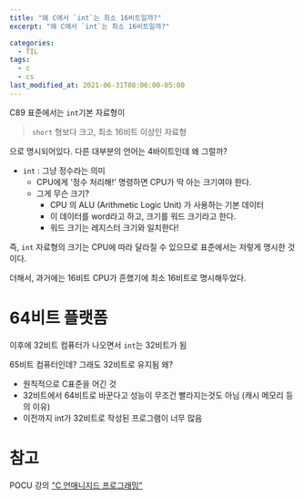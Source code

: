 ```yaml
---
title: "왜 C에서 `int`는 최소 16비트일까?"
excerpt: "왜 C에서 `int`는 최소 16비트일까?"

categories:
  - TIL
tags:
  - c
  - cs
last_modified_at: 2021-06-31T08:06:00-05:00
---
```


C89 표준에서는 `int`기본 자료형이

> `short` 형보다 크고, 최소 16비트 이상인 자료형

으로 명시되어있다. 다른 대부분의 언어는 4바이트인데 왜 그럴까?

- `int` : 그냥 정수라는 의미
  - CPU에게 '정수 처리해!' 명령하면 CPU가 딱 아는 크기여야 한다.
  - 그게 무슨 크기?
    - CPU 의 ALU (Arithmetic Logic Unit) 가 사용하는 기본 데이터
    - 이 데이터를 word라고 하고, 크기를 워드 크기라고 한다.
    - 워드 크기는 레지스터 크기와 일치한다!

즉, `int` 자료형의 크기는 CPU에 따라 달라질 수 있으므로 표준에서는 저렇게 명시한 것이다.

더해서, 과거에는 16비트 CPU가 흔했기에 최소 16비트로 명시해두었다.

# 64비트 플랫폼

이후에 32비트 컴퓨터가 나오면서 `int`는 32비트가 됨

65비트 컴퓨터인데? 그래도 32비트로 유지됨 왜?

- 원칙적으로 C표준을 어긴 것
- 32비트에서 64비트로 바꾼다고 성능이 무조건 빨라지는것도 아님 (캐시 메모리 등의 이유)
- 이전까지 int가 32비트로 작성된 프로그램이 너무 많음

# 참고

POCU 강의 ["C 언매니지드 프로그래밍"](https://pocu.academy/ko/Courses/COMP2200)
